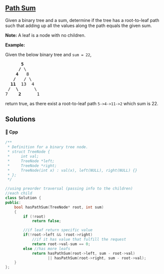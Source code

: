 ## [Path Sum](https://leetcode.com/problems/path-sum)

<p>Given a binary tree and a sum, determine if the tree has a root-to-leaf path such that adding up all the values along the path equals the given sum.</p>

<p><strong>Note:</strong>&nbsp;A leaf is a node with no children.</p>

<p><strong>Example:</strong></p>

<p>Given the below binary tree and <code>sum = 22</code>,</p>

<pre>
      <strong>5</strong>
     <strong>/</strong> \
    <strong>4</strong>   8
   <strong>/</strong>   / \
  <strong>11</strong>  13  4
 /  <strong>\</strong>      \
7    <strong>2</strong>      1
</pre>

<p>return true, as there exist a root-to-leaf path <code>5-&gt;4-&gt;11-&gt;2</code> which sum is 22.</p>


## Solutions
#### 🧠 Cpp
```cpp
/**
 * Definition for a binary tree node.
 * struct TreeNode {
 *     int val;
 *     TreeNode *left;
 *     TreeNode *right;
 *     TreeNode(int x) : val(x), left(NULL), right(NULL) {}
 * };
 */

//using preorder traversal (passing info to the children)
//each child
class Solution {
public:
    bool hasPathSum(TreeNode* root, int sum)
    {
        if (!root)
            return false;

        //if leaf return specific value
        if(!root->left && !root->right)
            //if it has value that fulfill the request
            return root->val-sum == 0;
        else //has more leafs
            return hasPathSum(root->left, sum - root->val)
                   || hasPathSum(root->right, sum - root->val);
    }
};
```
